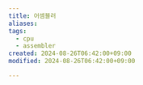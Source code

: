 ```yaml
---
title: 어셈블러
aliases: 
tags:
  - cpu
  - assembler
created: 2024-08-26T06:42:00+09:00
modified: 2024-08-26T06:42:00+09:00

---
```

